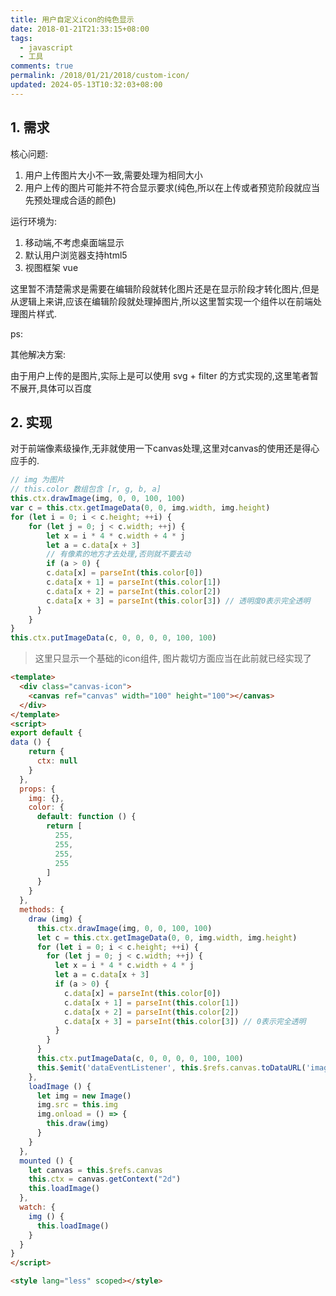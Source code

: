 ```yaml
---
title: 用户自定义icon的纯色显示
date: 2018-01-21T21:33:15+08:00
tags:
  - javascript
  - 工具
comments: true
permalink: /2018/01/21/2018/custom-icon/
updated: 2024-05-13T10:32:03+08:00
---
```


## 1. 需求

核心问题:

1. 用户上传图片大小不一致,需要处理为相同大小
2. 用户上传的图片可能并不符合显示要求(纯色,所以在上传或者预览阶段就应当先预处理成合适的颜色)

运行环境为: 

1. 移动端,不考虑桌面端显示
2. 默认用户浏览器支持html5
3. 视图框架 vue

这里暂不清楚需求是需要在编辑阶段就转化图片还是在显示阶段才转化图片,但是从逻辑上来讲,应该在编辑阶段就处理掉图片,所以这里暂实现一个组件以在前端处理图片样式.

ps: 

其他解决方案:

由于用户上传的是图片,实际上是可以使用 svg + filter 的方式实现的,这里笔者暂不展开,具体可以百度

## 2. 实现

对于前端像素级操作,无非就使用一下canvas处理,这里对canvas的使用还是得心应手的.



```javascript
// img 为图片
// this.color 数组包含 [r, g, b, a]
this.ctx.drawImage(img, 0, 0, 100, 100)
var c = this.ctx.getImageData(0, 0, img.width, img.height)
for (let i = 0; i < c.height; ++i) {
    for (let j = 0; j < c.width; ++j) {
        let x = i * 4 * c.width + 4 * j
        let a = c.data[x + 3]
        // 有像素的地方才去处理,否则就不要去动
        if (a > 0) {
        c.data[x] = parseInt(this.color[0])
        c.data[x + 1] = parseInt(this.color[1])
        c.data[x + 2] = parseInt(this.color[2])
        c.data[x + 3] = parseInt(this.color[3]) // 透明度0表示完全透明
      }
    }
}
this.ctx.putImageData(c, 0, 0, 0, 0, 100, 100)
```

> 这里只显示一个基础的icon组件, 图片裁切方面应当在此前就已经实现了

```html
<template>
  <div class="canvas-icon">
    <canvas ref="canvas" width="100" height="100"></canvas>
  </div>
</template>
<script>
export default {
data () {
    return {
      ctx: null
    }
  },
  props: {
    img: {},
    color: {
      default: function () {
        return [
          255,
          255,
          255,
          255
        ]
      }
    }
  },
  methods: {
    draw (img) {
      this.ctx.drawImage(img, 0, 0, 100, 100)
      let c = this.ctx.getImageData(0, 0, img.width, img.height)
      for (let i = 0; i < c.height; ++i) {
        for (let j = 0; j < c.width; ++j) {
          let x = i * 4 * c.width + 4 * j
          let a = c.data[x + 3]
          if (a > 0) {
            c.data[x] = parseInt(this.color[0])
            c.data[x + 1] = parseInt(this.color[1])
            c.data[x + 2] = parseInt(this.color[2])
            c.data[x + 3] = parseInt(this.color[3]) // 0表示完全透明
          }
        }
      }
      this.ctx.putImageData(c, 0, 0, 0, 0, 100, 100)
      this.$emit('dataEventListener', this.$refs.canvas.toDataURL('image/jpeg'))
    },
    loadImage () {
      let img = new Image()
      img.src = this.img
      img.onload = () => {
        this.draw(img)
      }
    }
  },
  mounted () {
    let canvas = this.$refs.canvas
    this.ctx = canvas.getContext("2d")
    this.loadImage()
  },
  watch: {
    img () {
      this.loadImage()
    }
  }
}
</script>

<style lang="less" scoped></style>
```





